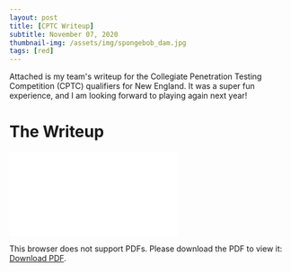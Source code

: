 ```yaml
---
layout: post
title: [CPTC Writeup]
subtitle: November 07, 2020
thumbnail-img: /assets/img/spongebob_dam.jpg
tags: [red]
---
```


Attached is my team's writeup for the Collegiate Penetration Testing Competition (CPTC) qualifiers for New England. It was a super fun experience, and I am looking forward to playing again next year!

# The Writeup

<object data="/assets/pdf/CPTC_Report.pdf" type="application/pdf" width="2000px" height="2000px">
    <embed src="/assets/pdf/CPTC_Report.pdf">
        <p>This browser does not support PDFs. Please download the PDF to view it: <a href="/assets/pdf/CPTC_Report.pdf">Download PDF</a>.</p>
    </embed>
</object>